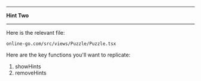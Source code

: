 *******************
**Hint Two**
*******************

Here is the relevant file:

```
online-go.com/src/views/Puzzle/Puzzle.tsx
```

Here are the key functions you'll want to replicate:

1. showHints
2. removeHints




